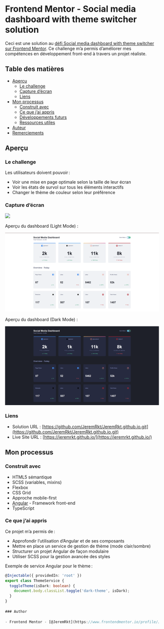 # Frontend Mentor - Social media dashboard with theme switcher solution

Ceci est une solution au [défi Social media dashboard with theme switcher sur Frontend Mentor](https://www.frontendmentor.io/challenges/social-media-dashboard-with-theme-switcher-6oY8ozp_H). Ce challenge m’a permis d’améliorer mes compétences en développement front-end à travers un projet réaliste.

## Table des matières

- [Aperçu](#aperçu)
  - [Le challenge](#le-challenge)
  - [Capture d’écran](#capture-décran)
  - [Liens](#liens)
- [Mon processus](#mon-processus)
  - [Construit avec](#construit-avec)
  - [Ce que j’ai appris](#ce-que-jai-appris)
  - [Développements futurs](#développements-futurs)
  - [Ressources utiles](#ressources-utiles)
- [Auteur](#auteur)
- [Remerciements](#remerciements)

## Aperçu

### Le challenge

Les utilisateurs doivent pouvoir :

- Voir une mise en page optimale selon la taille de leur écran
- Voir les états de survol sur tous les éléments interactifs
- Changer le thème de couleur selon leur préférence

### Capture d’écran

![](./screenshot.jpg)

Aperçu du dashboard (Light Mode) :

![](src/assets/frontmentor-socialmediaDashboard.png)

Aperçu du dashboard (Dark Mode) :

![](src/assets/frontmentor-socialmediaDashboard2.png)

### Liens

- Solution URL : [https://github.com/JeremRkt/JeremRkt.github.io.git](https://github.com/JeremRkt/JeremRkt.github.io.git)
- Live Site URL : [https://jeremrkt.github.io/](https://jeremrkt.github.io/)

## Mon processus

### Construit avec

- HTML5 sémantique
- SCSS (variables, mixins)
- Flexbox
- CSS Grid
- Approche mobile-first
- [Angular](https://angular.io/) - Framework front-end
- TypeScript

### Ce que j’ai appris

Ce projet m’a permis de :

- Approfondir l’utilisation d’Angular et de ses composants
- Mettre en place un service de gestion de thème (mode clair/sombre)
- Structurer un projet Angular de façon modulaire
- Utiliser SCSS pour la gestion avancée des styles

Exemple de service Angular pour le thème :

```typescript
@Injectable({ providedIn: 'root' })
export class ThemeService {
  toggleTheme(isDark: boolean) {
    document.body.classList.toggle('dark-theme', isDark);
  }
}

### Author

- Frontend Mentor - [@JeremRkt](https://www.frontendmentor.io/profile/JeremRkt)
